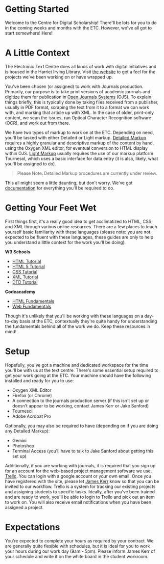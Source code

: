 # Getting Started

Welcome to the Centre for Digital Scholarship! There'll be lots for you to do in the coming weeks and months with the ETC. However, we've all got to start somewhere! Here!

# A Little Context

The Electronic Text Centre does all kinds of work with digital initiatives and is housed in the Harriet Irving Library. Visit [the website](http://etc.lib.unb.ca/) to get a feel for the projects we've been working on or have wrapped up.

You've been chosen (or assigned) to work with Journals production. Primarily, our purpose is to take print versions of academic journals and digitize them for publication in [Open Journals Systems](http://journals.hil.unb.ca/) (OJS). To explain things briefly, this is typically done by taking files received from a publisher, usually in PDF format, scraping the text from it to a format we can work with, and marking that article up with XML. In the case of older, print-only content, we scan the issues, run Optical Character Recognition software (OCR), and work out from there.

We have two types of markup to work on at the ETC. Depending on need, you'll be tasked with either Detailed or Light markup. [Detailed Markup](http://systems.lib.unb.ca/wiki/journals:detailedmarkupguide) requires a highly granular and descriptive markup of the content by hand, using the Oxygen XML editor, for eventual conversion to HTML display within OJS. [Light Markup](http://systems.lib.unb.ca/wiki/journals:tournesolguide) usually requires the use of our markup platform Tournesol, which uses a basic interface for data entry (it is also, likely, what you'll be assigned to do).

> Please Note: Detailed Markup procedures are currently under review. 

This all might seem a little daunting, but don't worry. We've got [documentation](http://systems.lib.unb.ca/wiki/journals) for everything you'll be required to do.

# Getting Your Feet Wet

First things first, it's a really good idea to get acclimatized to HTML, CSS, and XML through various online resources. There are a few places to teach yourself basic familiarity with these languages (please note: you are not expected to be fluent with these languages, these guides are only to help you understand a little context for the work you'll be doing).

**W3 Schools**

- [HTML Tutorial](http://www.w3schools.com/html/default.asp)
- [HTML 5 Tutorial](http://www.w3schools.com/html5/default.asp)
- [CSS Tutorial](http://www.w3schools.com/css/default.asp)
- [XML Tutorial](http://www.w3schools.com/xml/default.asp)
- [DTD Tutorial](http://www.w3schools.com/dtd/default.asp)

**Codeacademy** 

- [HTML Fundamentals](http://www.codecademy.com/courses/html-one-o-one) 
- [Web Fundamentals](http://www.codecademy.com/tracks/web)

Though it's unlikely that you'll be working with these languages on a day-to-day basis at the ETC, contextually they're quite handy for understanding the fundamentals behind all of the work we do. Keep these resources in mind!

# Setup

Hopefully, you've got a machine and dedicated workspace for the time you'll be with us at the text centre. There's some essential setup required to get your work going at the ETC. Your machine should have the following installed and ready for you to use:

- Oxygen XML Editor
- Firefox (or Chrome)
- A connection to the journals production server (if this isn't set up or doesn't appear to be working, contact James Kerr or Jake Sanford)
- Tournesol
- Adobe Acrobat Pro

Optionally, you may also be required to have (depending on if you are doing any Detailed Markup):

- Gemini
- Photoshop
- Terminal Access (you'll have to talk to Jake Sanford about getting this set up)

Additionally, if you are working with journals, it is required that you sign up for an account for the web-based project management software we use, [Trello](http://trello.com/). You can login with a google account or your own email. Once you have registered with the site, please let [James Kerr](mailto:jkerr@unb.ca) know so that you can be invited to our workflow. Trello is a system for tracking our existing projects and assigning students to specific tasks. Ideally, after you've been trained and are ready to work, you'll be able to login to Trello and pick out an item to work on. You will also receive email notifications when you have been assigned a project. 

# Expectations

You're expected to complete your hours as required by your contract. We are generally quite flexible with schedules, but it is ideal for you to work your hours during our work day (9am - 5pm). Please inform James Kerr of your schedule and write it on the white board in the student workroom.
